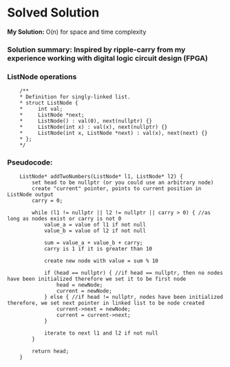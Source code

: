 # Solved Solution

**My Solution:** O(n) for space and time complexity

### Solution summary: Inspired by ripple-carry from my experience working with digital logic circuit design (FPGA)

### ListNode operations
```
    /**
    * Definition for singly-linked list.
    * struct ListNode {
    *     int val;
    *     ListNode *next;
    *     ListNode() : val(0), next(nullptr) {}
    *     ListNode(int x) : val(x), next(nullptr) {}
    *     ListNode(int x, ListNode *next) : val(x), next(next) {}
    * };
    */
```

### Pseudocode:
```
    ListNode* addTwoNumbers(ListNode* l1, ListNode* l2) {
        set head to be nullptr (or you could use an arbitrary node)
        create "current" pointer, points to current position in ListNode output
        carry = 0;

        while (l1 != nullptr || l2 != nullptr || carry > 0) { //as long as nodes exist or carry is not 0
            value_a = value of l1 if not null
            value_b = value of l2 if not null

            sum = value_a + value_b + carry;
            carry is 1 if it is greater than 10

            create new node with value = sum % 10

            if (head == nullptr) { //if head == nullptr, then no nodes have been initialized therefore we set it to be first node
                head = newNode;
                current = newNode;
            } else { //if head != nullptr, nodes have been initialized therefore, we set next pointer in linked list to be node created
                current->next = newNode;
                current = current->next;
            }

            iterate to next l1 and l2 if not null
        }

        return head;
    }
```
